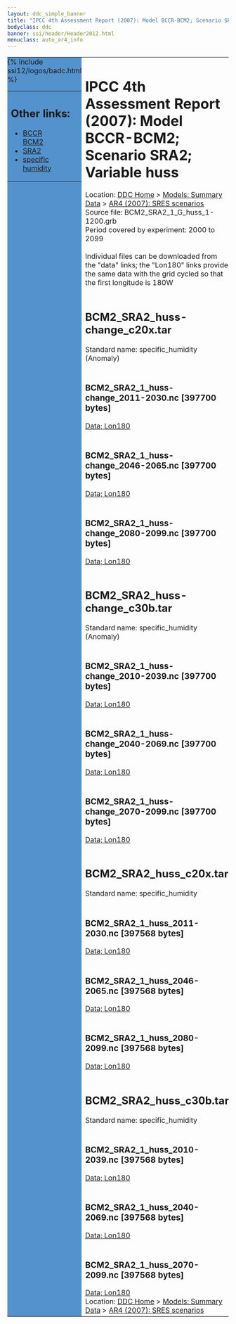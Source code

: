 ```yaml
---
layout: ddc_simple_banner
title: "IPCC 4th Assessment Report (2007): Model BCCR-BCM2; Scenario SRA2; Variable huss"
bodyclass: ddc
banner: ssi/header/Header2012.html
menuclass: auto_ar4_info
---
```



<table width="100%" border="0" cellspacing="0" cellpadding="0" style="border-collapse: collapse;">
<tr style="margin:0;padding:0;border:0;">
<td style="margin:0;padding:0;border:0;height:1pt;width:150pt;background:#5492CD;" valign="top" >

<div id="lh-col2" class="auto_ar4_info">
<table class="menumain" bgcolor="#5492CD" cellspacing="0" width="100%" border="0">
<tr><td>
<h2> Other links:</h2>
<ul>
<li><a href="/auto/ar4/model-BCCR-BCM2.html">BCCR<br/>BCM2</a></li>
<li><a href="/auto/ar4/scenario-SRA2.html">SRA2</a></li>
<li><a href="/auto/ar4/var-specific_humidity.html">specific humidity</a></li>
</ul>
</td></tr>
{% include ssi12/logos/badc.html %}
</table>
</div>
</td>
<td><h1>IPCC 4th Assessment Report (2007): Model BCCR-BCM2; Scenario SRA2; Variable huss</h1>

<!-- Breadcrumb1 -->
<div id="breadcrumb1" align="left">
Location: <a href="/index.html">DDC Home</a> > <a href="/sim/gcm_clim/">Models: Summary Data</a>
> <a href="/sim/gcm_clim/SRES_AR4/index.html">AR4 (2007): SRES scenarios</a>
</div>
<!-- End of Breadcrumb1 -->Source file: BCM2_SRA2_1_G_huss_1-1200.grb
<br/>
Period covered by experiment: 2000 to 2099<br/>
<br/>Individual files can be downloaded from the "data" links; the "Lon180" links provide the same data
         with the grid cycled so that the first longitude is 180W<br/>
<br/><h2>BCM2_SRA2_huss-change_c20x.tar</h2>
Standard name: specific_humidity (Anomaly)<br>
<br/><h3>BCM2_SRA2_1_huss-change_2011-2030.nc [397700 bytes]</h3>
<a href="/cgi-bin/downl/ar4_nc/huss/BCM2_SRA2_1_huss-change_2011-2030.nc">Data; </a><a href="/cgi-bin/downl/ar4_nc/huss/BCM2_SRA2_1_huss-change_2011-2030.cyto180.nc"> Lon180</a><br/>
<br/><h3>BCM2_SRA2_1_huss-change_2046-2065.nc [397700 bytes]</h3>
<a href="/cgi-bin/downl/ar4_nc/huss/BCM2_SRA2_1_huss-change_2046-2065.nc">Data; </a><a href="/cgi-bin/downl/ar4_nc/huss/BCM2_SRA2_1_huss-change_2046-2065.cyto180.nc"> Lon180</a><br/>
<br/><h3>BCM2_SRA2_1_huss-change_2080-2099.nc [397700 bytes]</h3>
<a href="/cgi-bin/downl/ar4_nc/huss/BCM2_SRA2_1_huss-change_2080-2099.nc">Data; </a><a href="/cgi-bin/downl/ar4_nc/huss/BCM2_SRA2_1_huss-change_2080-2099.cyto180.nc"> Lon180</a><br/>
<br/><h2>BCM2_SRA2_huss-change_c30b.tar</h2>
Standard name: specific_humidity (Anomaly)<br>
<br/><h3>BCM2_SRA2_1_huss-change_2010-2039.nc [397700 bytes]</h3>
<a href="/cgi-bin/downl/ar4_nc/huss/BCM2_SRA2_1_huss-change_2010-2039.nc">Data; </a><a href="/cgi-bin/downl/ar4_nc/huss/BCM2_SRA2_1_huss-change_2010-2039.cyto180.nc"> Lon180</a><br/>
<br/><h3>BCM2_SRA2_1_huss-change_2040-2069.nc [397700 bytes]</h3>
<a href="/cgi-bin/downl/ar4_nc/huss/BCM2_SRA2_1_huss-change_2040-2069.nc">Data; </a><a href="/cgi-bin/downl/ar4_nc/huss/BCM2_SRA2_1_huss-change_2040-2069.cyto180.nc"> Lon180</a><br/>
<br/><h3>BCM2_SRA2_1_huss-change_2070-2099.nc [397700 bytes]</h3>
<a href="/cgi-bin/downl/ar4_nc/huss/BCM2_SRA2_1_huss-change_2070-2099.nc">Data; </a><a href="/cgi-bin/downl/ar4_nc/huss/BCM2_SRA2_1_huss-change_2070-2099.cyto180.nc"> Lon180</a><br/>
<br/><h2>BCM2_SRA2_huss_c20x.tar</h2>
Standard name: specific_humidity<br>
<br/><h3>BCM2_SRA2_1_huss_2011-2030.nc [397568 bytes]</h3>
<a href="/cgi-bin/downl/ar4_nc/huss/BCM2_SRA2_1_huss_2011-2030.nc">Data; </a><a href="/cgi-bin/downl/ar4_nc/huss/BCM2_SRA2_1_huss_2011-2030.cyto180.nc"> Lon180</a><br/>
<br/><h3>BCM2_SRA2_1_huss_2046-2065.nc [397568 bytes]</h3>
<a href="/cgi-bin/downl/ar4_nc/huss/BCM2_SRA2_1_huss_2046-2065.nc">Data; </a><a href="/cgi-bin/downl/ar4_nc/huss/BCM2_SRA2_1_huss_2046-2065.cyto180.nc"> Lon180</a><br/>
<br/><h3>BCM2_SRA2_1_huss_2080-2099.nc [397568 bytes]</h3>
<a href="/cgi-bin/downl/ar4_nc/huss/BCM2_SRA2_1_huss_2080-2099.nc">Data; </a><a href="/cgi-bin/downl/ar4_nc/huss/BCM2_SRA2_1_huss_2080-2099.cyto180.nc"> Lon180</a><br/>
<br/><h2>BCM2_SRA2_huss_c30b.tar</h2>
Standard name: specific_humidity<br>
<br/><h3>BCM2_SRA2_1_huss_2010-2039.nc [397568 bytes]</h3>
<a href="/cgi-bin/downl/ar4_nc/huss/BCM2_SRA2_1_huss_2010-2039.nc">Data; </a><a href="/cgi-bin/downl/ar4_nc/huss/BCM2_SRA2_1_huss_2010-2039.cyto180.nc"> Lon180</a><br/>
<br/><h3>BCM2_SRA2_1_huss_2040-2069.nc [397568 bytes]</h3>
<a href="/cgi-bin/downl/ar4_nc/huss/BCM2_SRA2_1_huss_2040-2069.nc">Data; </a><a href="/cgi-bin/downl/ar4_nc/huss/BCM2_SRA2_1_huss_2040-2069.cyto180.nc"> Lon180</a><br/>
<br/><h3>BCM2_SRA2_1_huss_2070-2099.nc [397568 bytes]</h3>
<a href="/cgi-bin/downl/ar4_nc/huss/BCM2_SRA2_1_huss_2070-2099.nc">Data; </a><a href="/cgi-bin/downl/ar4_nc/huss/BCM2_SRA2_1_huss_2070-2099.cyto180.nc"> Lon180</a><br/>
<!-- Breadcrumb2 -->
<div id="breadcrumb2" align="left">
Location: <a href="/index.html">DDC Home</a> > <a href="/sim/gcm_clim/">Models: Summary Data</a>
> <a href="/sim/gcm_clim/SRES_AR4/index.html">AR4 (2007): SRES scenarios</a>
</div>
<!-- End of Breadcrumb2 --></td></tr></table>
